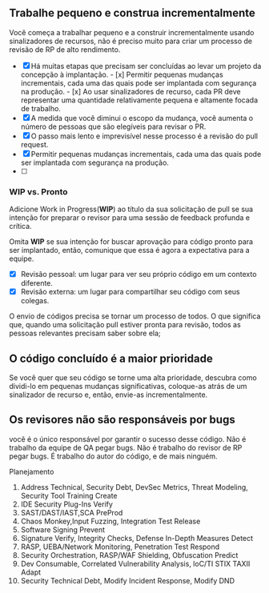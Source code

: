 ## Trabalhe pequeno e construa incrementalmente
Você começa a trabalhar pequeno e a construir incrementalmente usando sinalizadores de recursos, não é preciso muito para criar um processo de revisão de RP de alto rendimento.

- [x] Há muitas etapas que precisam ser concluídas ao levar um projeto da concepção à implantação.
      - [x] Permitir pequenas mudanças incrementais, cada uma das quais pode ser implantada com segurança na produção.
      - [x] Ao usar sinalizadores de recurso, cada PR deve representar uma quantidade relativamente pequena e altamente focada de trabalho.
- [x] A medida que você diminui o escopo da mudança, você aumenta o número de pessoas que são elegíveis para revisar o PR.
- [x] O passo mais lento e imprevisível nesse processo é a revisão do pull request.
- [x] Permitir pequenas mudanças incrementais, cada uma das quais pode ser implantada com segurança na produção.
- [ ]
### WIP vs. Pronto
Adicione Work in Progress(**WIP**) ao título da sua solicitação de pull se sua intenção for preparar o revisor para uma sessão de feedback profunda e crítica.

Omita **WIP** se sua intenção for buscar aprovação para código pronto para ser implantado, então, comunique que essa é agora a expectativa para a equipe.

- [x] Revisão pessoal: um lugar para ver seu próprio código em um contexto diferente.
- [x] Revisão externa: um lugar para compartilhar seu código com seus colegas.

O envio de códigos precisa se tornar um processo de todos. O que significa que, quando uma solicitação pull estiver pronta para revisão, todos as pessoas relevantes precisam saber sobre ela;

## O código concluído é a maior prioridade
Se você quer que seu código se torne uma alta prioridade, descubra como dividi-lo em pequenas mudanças significativas, coloque-as atrás de um sinalizador de recurso e, então, envie-as incrementalmente.

## Os revisores não são responsáveis ​​por bugs
você é o único responsável por garantir o sucesso desse código.
Não é trabalho da equipe de QA pegar bugs. Não é trabalho do revisor de RP pegar bugs. É trabalho do autor do código, e de mais ninguém.






Planejamento
1. Address Technical, Security Debt, DevSec Metrics, Threat Modeling, Security Tool Training
Create
2. IDE Security Plug-Ins
Verify
3. SAST/DAST/IAST,SCA
PreProd
4. Chaos Monkey,Input Fuzzing, Integration Test
Release
5. Software Signing
Prevent
6. Signature Verify, Integrity Checks, Defense In-Depth Measures
Detect
7. RASP, UEBA/Network Monitoring, Penetration Test
Respond
8. Security Orchestration, RASP/WAF Shielding, Obfuscation
Predict
9.  Dev Consumable, Correlated Vulnerability Analysis, loC/TI STIX TAXII
Adapt
10. Security Technical Debt, Modify Incident Response, Modify DND
